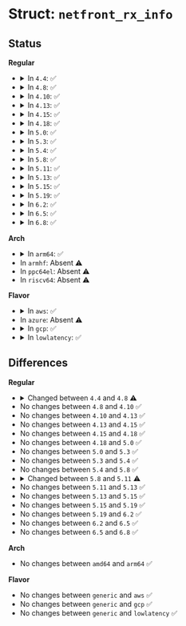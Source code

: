 # Struct: <code>netfront_rx_info</code>

## Status
<b>Regular</b>
<ul>
<li>
<details>
<summary>In <code>4.4</code>: ✅</summary>

```c
struct netfront_rx_info {
    struct xen_netif_rx_response rx;
    struct xen_netif_extra_info extras[3];
};
```
</details>
</li>
<li>
<details>
<summary>In <code>4.8</code>: ✅</summary>

```c
struct netfront_rx_info {
    struct xen_netif_rx_response rx;
    struct xen_netif_extra_info extras[4];
};
```
</details>
</li>
<li>
<details>
<summary>In <code>4.10</code>: ✅</summary>

```c
struct netfront_rx_info {
    struct xen_netif_rx_response rx;
    struct xen_netif_extra_info extras[4];
};
```
</details>
</li>
<li>
<details>
<summary>In <code>4.13</code>: ✅</summary>

```c
struct netfront_rx_info {
    struct xen_netif_rx_response rx;
    struct xen_netif_extra_info extras[4];
};
```
</details>
</li>
<li>
<details>
<summary>In <code>4.15</code>: ✅</summary>

```c
struct netfront_rx_info {
    struct xen_netif_rx_response rx;
    struct xen_netif_extra_info extras[4];
};
```
</details>
</li>
<li>
<details>
<summary>In <code>4.18</code>: ✅</summary>

```c
struct netfront_rx_info {
    struct xen_netif_rx_response rx;
    struct xen_netif_extra_info extras[4];
};
```
</details>
</li>
<li>
<details>
<summary>In <code>5.0</code>: ✅</summary>

```c
struct netfront_rx_info {
    struct xen_netif_rx_response rx;
    struct xen_netif_extra_info extras[4];
};
```
</details>
</li>
<li>
<details>
<summary>In <code>5.3</code>: ✅</summary>

```c
struct netfront_rx_info {
    struct xen_netif_rx_response rx;
    struct xen_netif_extra_info extras[4];
};
```
</details>
</li>
<li>
<details>
<summary>In <code>5.4</code>: ✅</summary>

```c
struct netfront_rx_info {
    struct xen_netif_rx_response rx;
    struct xen_netif_extra_info extras[4];
};
```
</details>
</li>
<li>
<details>
<summary>In <code>5.8</code>: ✅</summary>

```c
struct netfront_rx_info {
    struct xen_netif_rx_response rx;
    struct xen_netif_extra_info extras[4];
};
```
</details>
</li>
<li>
<details>
<summary>In <code>5.11</code>: ✅</summary>

```c
struct netfront_rx_info {
    struct xen_netif_rx_response rx;
    struct xen_netif_extra_info extras[5];
};
```
</details>
</li>
<li>
<details>
<summary>In <code>5.13</code>: ✅</summary>

```c
struct netfront_rx_info {
    struct xen_netif_rx_response rx;
    struct xen_netif_extra_info extras[5];
};
```
</details>
</li>
<li>
<details>
<summary>In <code>5.15</code>: ✅</summary>

```c
struct netfront_rx_info {
    struct xen_netif_rx_response rx;
    struct xen_netif_extra_info extras[5];
};
```
</details>
</li>
<li>
<details>
<summary>In <code>5.19</code>: ✅</summary>

```c
struct netfront_rx_info {
    struct xen_netif_rx_response rx;
    struct xen_netif_extra_info extras[5];
};
```
</details>
</li>
<li>
<details>
<summary>In <code>6.2</code>: ✅</summary>

```c
struct netfront_rx_info {
    struct xen_netif_rx_response rx;
    struct xen_netif_extra_info extras[5];
};
```
</details>
</li>
<li>
<details>
<summary>In <code>6.5</code>: ✅</summary>

```c
struct netfront_rx_info {
    struct xen_netif_rx_response rx;
    struct xen_netif_extra_info extras[5];
};
```
</details>
</li>
<li>
<details>
<summary>In <code>6.8</code>: ✅</summary>

```c
struct netfront_rx_info {
    struct xen_netif_rx_response rx;
    struct xen_netif_extra_info extras[5];
};
```
</details>
</li>
</ul>
<b>Arch</b>
<ul>
<li>
<details>
<summary>In <code>arm64</code>: ✅</summary>

```c
struct netfront_rx_info {
    struct xen_netif_rx_response rx;
    struct xen_netif_extra_info extras[4];
};
```
</details>
</li>
<li>
In <code>armhf</code>: Absent ⚠️
</li>
<li>
In <code>ppc64el</code>: Absent ⚠️
</li>
<li>
In <code>riscv64</code>: Absent ⚠️
</li>
</ul>
<b>Flavor</b>
<ul>
<li>
<details>
<summary>In <code>aws</code>: ✅</summary>

```c
struct netfront_rx_info {
    struct xen_netif_rx_response rx;
    struct xen_netif_extra_info extras[4];
};
```
</details>
</li>
<li>
In <code>azure</code>: Absent ⚠️
</li>
<li>
<details>
<summary>In <code>gcp</code>: ✅</summary>

```c
struct netfront_rx_info {
    struct xen_netif_rx_response rx;
    struct xen_netif_extra_info extras[4];
};
```
</details>
</li>
<li>
<details>
<summary>In <code>lowlatency</code>: ✅</summary>

```c
struct netfront_rx_info {
    struct xen_netif_rx_response rx;
    struct xen_netif_extra_info extras[4];
};
```
</details>
</li>
</ul>

## Differences
<b>Regular</b>
<ul>
<li>
<details>
<summary>Changed between <code>4.4</code> and <code>4.8</code> ⚠️</summary>
<ul>
<li>
<b>Field type changed. </b>
<code>struct xen_netif_extra_info extras[3]</code> ➡️ <code>struct xen_netif_extra_info extras[4]</code>
</li>
</ul>
</details>
</li>
<li>
No changes between <code>4.8</code> and <code>4.10</code> ✅
</li>
<li>
No changes between <code>4.10</code> and <code>4.13</code> ✅
</li>
<li>
No changes between <code>4.13</code> and <code>4.15</code> ✅
</li>
<li>
No changes between <code>4.15</code> and <code>4.18</code> ✅
</li>
<li>
No changes between <code>4.18</code> and <code>5.0</code> ✅
</li>
<li>
No changes between <code>5.0</code> and <code>5.3</code> ✅
</li>
<li>
No changes between <code>5.3</code> and <code>5.4</code> ✅
</li>
<li>
No changes between <code>5.4</code> and <code>5.8</code> ✅
</li>
<li>
<details>
<summary>Changed between <code>5.8</code> and <code>5.11</code> ⚠️</summary>
<ul>
<li>
<b>Field type changed. </b>
<code>struct xen_netif_extra_info extras[4]</code> ➡️ <code>struct xen_netif_extra_info extras[5]</code>
</li>
</ul>
</details>
</li>
<li>
No changes between <code>5.11</code> and <code>5.13</code> ✅
</li>
<li>
No changes between <code>5.13</code> and <code>5.15</code> ✅
</li>
<li>
No changes between <code>5.15</code> and <code>5.19</code> ✅
</li>
<li>
No changes between <code>5.19</code> and <code>6.2</code> ✅
</li>
<li>
No changes between <code>6.2</code> and <code>6.5</code> ✅
</li>
<li>
No changes between <code>6.5</code> and <code>6.8</code> ✅
</li>
</ul>
<b>Arch</b>
<ul>
<li>
No changes between <code>amd64</code> and <code>arm64</code> ✅
</li>
</ul>
<b>Flavor</b>
<ul>
<li>
No changes between <code>generic</code> and <code>aws</code> ✅
</li>
<li>
No changes between <code>generic</code> and <code>gcp</code> ✅
</li>
<li>
No changes between <code>generic</code> and <code>lowlatency</code> ✅
</li>
</ul>
